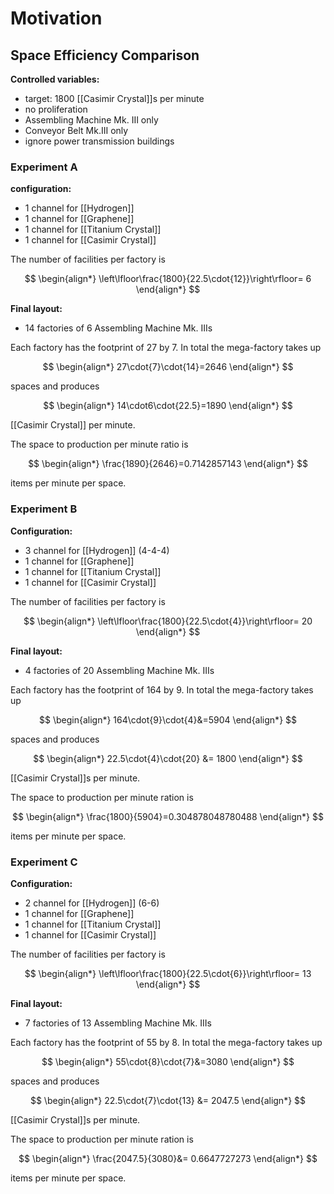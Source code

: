 # Motivation

## Space Efficiency Comparison

**Controlled variables:**
- target: 1800 [[Casimir Crystal]]s per minute
- no proliferation
- Assembling Machine Mk. III only
- Conveyor Belt Mk.III only
- ignore power transmission buildings

### Experiment A

**configuration:**
- 1 channel for [[Hydrogen]]
- 1 channel for [[Graphene]]
- 1 channel for [[Titanium Crystal]]
- 1 channel for [[Casimir Crystal]]

The number of facilities per factory is

$$
\begin{align*}
\left\lfloor\frac{1800}{22.5\cdot{12}}\right\rfloor= 6
\end{align*}
$$

**Final layout:**
- 14 factories of 6 Assembling Machine Mk. IIIs

Each factory has the footprint of 27 by 7.
In total the mega-factory takes up

$$
\begin{align*}
27\cdot{7}\cdot{14}=2646
\end{align*}
$$

spaces and produces 

$$
\begin{align*}
14\cdot6\cdot{22.5}=1890
\end{align*}
$$

[[Casimir Crystal]] per minute.

The space to production per minute ratio is 

$$
\begin{align*}
\frac{1890}{2646}=0.7142857143
\end{align*}
$$

items per minute per space.

### Experiment B

**Configuration:**
- 3 channel for [[Hydrogen]] (4-4-4)
- 1 channel for [[Graphene]]
- 1 channel for [[Titanium Crystal]]
- 1 channel for [[Casimir Crystal]]

The number of facilities per factory is

$$
\begin{align*}
\left\lfloor\frac{1800}{22.5\cdot{4}}\right\rfloor= 20
\end{align*}
$$

**Final layout:**
- 4 factories of 20 Assembling Machine Mk. IIIs

Each factory has the footprint of 164 by 9.
In total the mega-factory takes up

$$
\begin{align*}
164\cdot{9}\cdot{4}&=5904 
\end{align*}
$$

spaces and produces

$$
\begin{align*}
22.5\cdot{4}\cdot{20} &= 1800 
\end{align*}
$$

[[Casimir Crystal]]s per minute.

The space to production per minute ration is 

$$
\begin{align*}
\frac{1800}{5904}=0.304878048780488
\end{align*}
$$

items per minute per space.

### Experiment C

**Configuration:**
- 2 channel for [[Hydrogen]] (6-6)
- 1 channel for [[Graphene]]
- 1 channel for [[Titanium Crystal]]
- 1 channel for [[Casimir Crystal]]

The number of facilities per factory is

$$
\begin{align*}
\left\lfloor\frac{1800}{22.5\cdot{6}}\right\rfloor= 13
\end{align*}
$$

**Final layout:**
- 7 factories of 13 Assembling Machine Mk. IIIs

Each factory has the footprint of 55 by 8.
In total the mega-factory takes up

$$
\begin{align*}
55\cdot{8}\cdot{7}&=3080
\end{align*}
$$

spaces and produces

$$
\begin{align*}
22.5\cdot{7}\cdot{13} &= 2047.5 
\end{align*}
$$

[[Casimir Crystal]]s per minute.

The space to production per minute ration is 

$$
\begin{align*}
\frac{2047.5}{3080}&= 0.6647727273
\end{align*}
$$

items per minute per space.